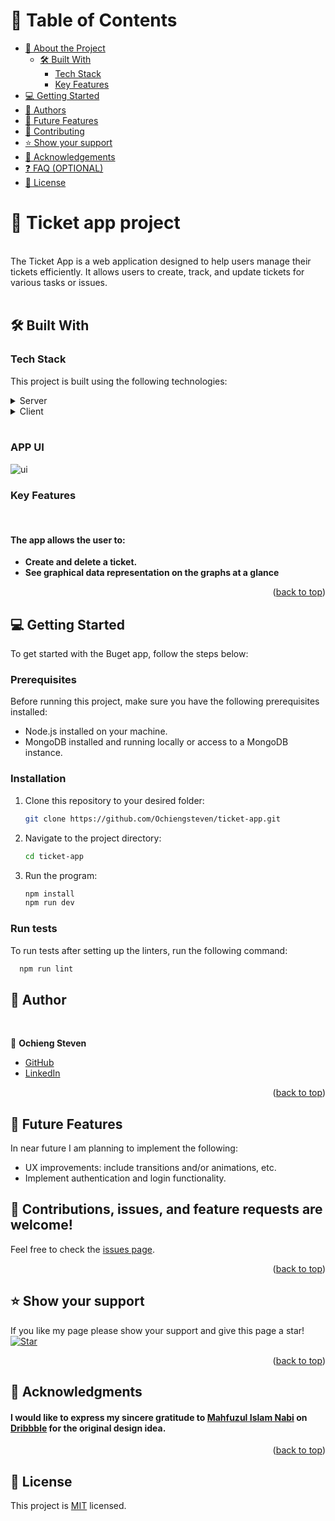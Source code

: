 <a name="readme-top"></a>

# 📗 Table of Contents

- [📖 About the Project](#about-project)
  - [🛠 Built With](#built-with)
    - [Tech Stack](#tech-stack)
    - [Key Features](#key-features)
    <!-- - [🚀 Live Demo](#live-demo) -->
- [💻 Getting Started](#getting-started)
- [👥 Authors](#authors)
- [🔭 Future Features](#future-features)
- [🤝 Contributing](#contributing)
- [⭐️ Show your support](#support)
- [🙏 Acknowledgements](#acknowledgements)
- [❓ FAQ (OPTIONAL)](#faq)
- [📝 License](#license)

# 📖 Ticket app project <a name="about-project"></a>

<br>
The Ticket App is a web application designed to help users manage their tickets efficiently. It allows users to create, track, and update tickets for various tasks or issues.<br>
<br>

## 🛠 Built With <a name="built-with"></a><br>

### Tech Stack

This project is built using the following technologies:

<details>
<summary>Server</summary>
  <ul>
    <li>Node.js: JavaScript runtime environment.</li>
    <li>Next.js: JavaScript library for building back end.</li>
    <li>MongoDB: NoSQL database for storing ticket data.</li>
    <li>Mongoose: MongoDB object modeling tool for Node.js.</li>
  </ul>
</details>

<details>
<summary>Client</summary>
  <ul>
    <li>React: JavaScript library for building user interfaces.</li>
    <li>Tailwind CSS: Utility-first CSS framework for styling components.</li>
    <li>D3.js: JavaScript library for creating interactive data visualizations.</li>
  </ul>
</details>

<br>

### APP UI

![ui](https://github.com/Ochiengsteven/ticket-app/assets/91716656/0f8e5dfb-04fb-4e6e-92e0-d3231ee39760)

### Key Features <a name="key-features"></a>

<br>

#### The app allows the user to:

- **Create and delete a ticket.**
- **See graphical data representation on the graphs at a glance**

<p align="right">(<a href="#readme-top">back to top</a>)</p>

## 💻 Getting Started <a name="getting-started"></a>

To get started with the Buget app, follow the steps below:

### Prerequisites

Before running this project, make sure you have the following prerequisites installed:

- Node.js installed on your machine.
- MongoDB installed and running locally or access to a MongoDB instance.

### Installation <a name="installation"></a>

1. Clone this repository to your desired folder:

   ```sh
   git clone https://github.com/Ochiengsteven/ticket-app.git

   ```

2. Navigate to the project directory:

   ```sh
   cd ticket-app

   ```

3. Run the program:
   ```sh
   npm install
   npm run dev
   ```

### Run tests

To run tests after setting up the linters, run the following command:

```sh
  npm run lint
```

## 👥 Author <a name="authors"></a>

<br>

👤 **Ochieng Steven**

- [GitHub](https://github.com/Ochiengsteven)
- [LinkedIn](https://www.linkedin.com/in/ochiengotienos)

<p align="right">(<a href="#readme-top">back to top</a>)</p>

## 🔭 Future Features <a name="future-features"></a>

In near future I am planning to implement the following:

  <ul>
    <li>UX improvements: include transitions and/or animations, etc.</li>
    <li>Implement authentication and login functionality.</li>
  </ul>

## 🤝 Contributions, <a name="contributing"></a>issues, and feature requests are welcome!

Feel free to check the [issues page](https://github.com/Ochiengsteven/ticket-app/issues).

<p align="right">(<a href="#readme-top">back to top</a>)</p>

## ⭐️ Show your support <a name="support"></a>

If you like my page please show your support and give this page a star!
<br>
[![Star](https://img.shields.io/github/stars/agneta1991/Budget-app-capstone?style=social)](https://github.com/Ochiengsteven/ticket-app)

<p align="right">(<a href="#readme-top">back to top</a>)</p>

## 🙏 Acknowledgments <a name="acknowledgements"></a>

#### **I would like to express my sincere gratitude to [Mahfuzul Islam Nabi](https://dribbble.com/mahfuzulnabil) on [Dribbble](https://dribbble.com/shots/22337767-Ticket-Management-Web-App-Dashboard) for the original design idea.**

<p align="right">(<a href="#readme-top">back to top</a>)</p>

## 📝 License <a name="license"></a>

This project is [MIT](./LICENSE.md) licensed.
